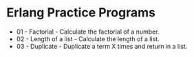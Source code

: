 # Erlang Practice Programs

* 01 - Factorial - Calculate the factorial of a number.
* 02 - Length of a list - Calculate the length of a list.
* 03 - Duplicate - Duplicate a term X times and return in a list.